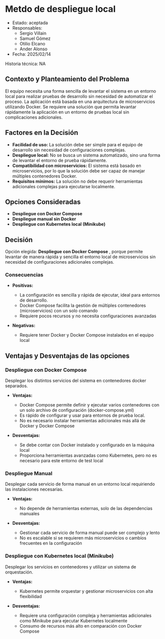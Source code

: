 # Metdo de despliegue local

* Estado: aceptada
* Responsables:
    - Sergio Villain
    - Samuel Gómez
    - Otilio Elcano
    - Ander Alonso
* Fecha: 2025/02/14

Historia técnica: NA

## Contexto y Planteamiento del Problema

El equipo necesita una forma sencilla de levantar el sistema en un entorno local para realizar pruebas de desarrollo sin necesidad de automatizar el proceso. La aplicación está basada en una arquitectura de microservicios utilizando Docker. Se requiere una solución que permita levantar rápidamente la aplicación en un entorno de pruebas local sin complicaciones adicionales.

## Factores en la Decisión

-  **Facilidad de uso:** La solución debe ser simple para el equipo de desarrollo sin necesidad de configuraciones complejas.
-  **Despliegue local:** No se busca un sistema automatizado, sino una forma de levantar el entorno de prueba rápidamente.
- **Compatibilidad con microservicios:** El sistema está basado en microservicios, por lo que la solución debe ser capaz de manejar múltiples contenedores Docker.
- **Requisitos mínimos:** La solución no debe requerir herramientas adicionales complejas para ejecutarse localmente.

## Opciones Consideradas

-  **Despliegue con Docker Compose**
-  **Despliegue manual sin Docker**
-  **Despliegue con Kubernetes local (Minikube)**

## Decisión

Opción elegida: **Despliegue con Docker Compose** , porque permite levantar de manera rápida y sencilla el entorno local de microservicios sin necesidad de configuraciones adicionales complejas.

### Consecuencias
-  **Positivas:**
    - La configuración es sencilla y rápida de ejecutar, ideal para entornos de desarrollo.
    - Docker Compose facilita la gestión de múltiples contenedores (microservicios) con un solo comando
    - Requiere pocos recursos y no necesita configuraciones avanzadas
    
-  **Negativas:**
    - Requiere tener Docker y Docker Compose instalados en el equipo local

## Ventajas y Desventajas de las opciones

### Despliegue con Docker Compose
Desplegar los distintos servicios del sistema en contenedores docker separados.

-   **Ventajas:**
    -   Docker Compose permite definir y ejecutar varios contenedores con un solo archivo de configuración (docker-compose.yml)
    -   Es rápido de configurar y usar para entornos de prueba local.
    -   No es necesario instalar herramientas adicionales más allá de Docker y Docker Compose

-   **Desventajas:**
    -   Se debe contar con Docker instalado y configurado en la máquina local
    -   Proporciona herramientas avanzadas como Kubernetes, pero no es necesario para este entorno de test local
    
### Despliegue Manual
Desplegar cada servicio de forma manual en un entorno local requiriendo las instalaciones necesarias.
-   **Ventajas:**
    -   No depende de herramientas externas, solo de las dependencias manuales

-   **Desventajas:**
    -   Gestionar cada servicio de forma manual puede ser complejo y lento
    -   No es escalable si se requieren más microservicios o cambios frecuentes en la configuración

### Despliegue con Kubernetes local (Minikube)
Desplegar los servicios en contenedores y utilizar un sistema de orquestación.
-   **Ventajas:**
    -   Kubernetes permite orquestar y gestionar microservicios con alta flexibilidad
     
-   **Desventajas:**
    -   Requiere una configuración compleja y herramientas adicionales como Minikube para ejecutar Kubernetes localmente
    -   Consumo de recursos más alto en comparación con Docker Compose
